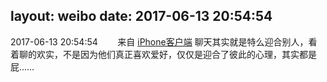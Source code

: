 layout: weibo
date: 2017-06-13 20:54:54
---
<meta name="referrer" content="no-referrer" />

2017-06-13 20:54:54  &nbsp;&nbsp;&nbsp;&nbsp;&nbsp;&nbsp; 来自 <a href="http://app.weibo.com/t/feed/9ksdit" rel="nofollow">iPhone客户端</a>
聊天其实就是特么迎合别人，看着聊的欢实，不是因为他们真正喜欢爱好，仅仅是迎合了彼此的心理，其实都是屁…… ​​​
